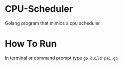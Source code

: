 # CPU-Scheduler
Golang program that mimics a cpu scheduler

# How To Run
In terminal or command prompt type `go build pa1.go`
